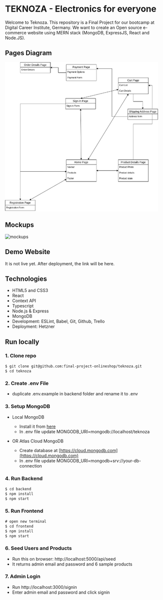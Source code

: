 # TEKNOZA - Electronics for everyone

Welcome to Teknoza. This repository is a Final Project for our bootcamp at Digital Career Institute, Germany. We want to create an Open source e-commerce website using MERN stack (MongoDB, ExpressJS, React and Node.JS).

## Pages Diagram

![pages diagram](./docs/pages-diagram.png)

## Mockups

![mockups](./docs/mockups.png)

## Demo Website

It is not live yet. After deployment, the link will be here.

## Technologies

- HTML5 and CSS3
- React
- Context API
- Typescript
- Node.js & Express
- MongoDB
- Development: ESLint, Babel, Git, Github, Trello
- Deployment: Hetzner

## Run locally

### 1. Clone repo

```
$ git clone git@github.com:final-project-onlineshop/teknoza.git
$ cd teknoza
```

### 2. Create .env File

- duplicate .env.example in backend folder and rename it to .env

### 3. Setup MongoDB

- Local MongoDB
  - Install it from [here](https://www.mongodb.com/try/download/community)
  - In .env file update MONGODB_URI=mongodb://localhost/teknoza
- OR Atlas Cloud MongoDB

  - Create database at [https://cloud.mongodb.com](https://cloud.mongodb.com)
  - In .env file update MONGODB_URI=mongodb+srv://your-db-connection

### 4. Run Backend

```
$ cd backend
$ npm install
$ npm start
```

### 5. Run Frontend

```
# open new terminal
$ cd frontend
$ npm install
$ npm start
```

### 6. Seed Users and Products

- Run this on browser: http://localhost:5000/api/seed
- It returns admin email and password and 6 sample products

### 7. Admin Login

- Run http://localhost:3000/signin
- Enter admin email and password and click signin

